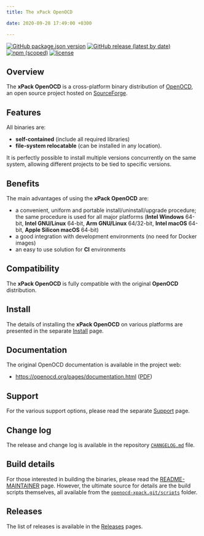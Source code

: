 ```yaml
---
title: The xPack OpenOCD

date: 2020-09-28 17:49:00 +0300

---
```


[![GitHub package.json version](https://img.shields.io/github/package-json/v/xpack-dev-tools/openocd-xpack)](https://github.com/xpack-dev-tools/openocd-xpack/blob/xpack/package.json)
[![GitHub release (latest by date)](https://img.shields.io/github/v/release/xpack-dev-tools/openocd-xpack)](https://github.com/xpack-dev-tools/openocd-xpack/releases/)
[![npm (scoped)](https://img.shields.io/npm/v/@xpack-dev-tools/openocd.svg?color=blue)](https://www.npmjs.com/package/@xpack-dev-tools/openocd/)
[![license](https://img.shields.io/github/license/xpack-dev-tools/openocd-xpack)](https://github.com/xpack-dev-tools/openocd-xpack/blob/xpack/LICENSE)

## Overview

The **xPack OpenOCD** is a cross-platform binary distribution of
[OpenOCD](https://openocd.org),
an open source project hosted on
[SourceForge](http://sourceforge.net/p/openocd/code/).

## Features

All binaries are:

- **self-contained** (include all required libraries)
- **file-system relocatable**
(can be installed in any location).

It is perfectly possible to install multiple versions concurrently on the
same system, allowing different projects to be tied to specific versions.

## Benefits

The main advantages of using the **xPack OpenOCD** are:

- a convenient, uniform and portable install/uninstall/upgrade procedure;
  the same procedure is used for all major
  platforms (**Intel Windows** 64-bit,
  **Intel GNU/Linux** 64-bit,
  **Arm GNU/Linux** 64/32-bit,
  **Intel macOS** 64-bit,
  **Apple Silicon macOS** 64-bit)
- a good integration with development environments (no need for Docker images)
- an easy to use solution for **CI** environments

## Compatibility

The **xPack OpenOCD** is fully compatible with the original **OpenOCD**
distribution.

## Install

The details of installing the **xPack OpenOCD** on various platforms are
presented in the separate
[Install](/docs/install/) page.

## Documentation

The original OpenOCD documentation is available in the project web:

- https://openocd.org/pages/documentation.html ([PDF](https://openocd.org/doc/pdf/openocd.pdf))

## Support

For the various support options, please read the separate
[Support](/docs/support/) page.

## Change log

The release and change log is available in the repository
[`CHANGELOG.md`](https://github.com/xpack-dev-tools/openocd-xpack/blob/xpack/CHANGELOG.md) file.

## Build details

For those interested in building the binaries, please read the
[README-MAINTAINER](https://github.com/xpack-dev-tools/openocd-xpack/blob/xpack/README-MAINTAINER.md)
page.
However, the ultimate source for details are the build scripts themselves,
all available from the
[`openocd-xpack.git/scripts`](https://github.com/xpack-dev-tools/openocd-xpack/tree/xpack/scripts/)
folder.

## Releases

The list of releases is available in the [Releases](/docs/releases/) pages.
